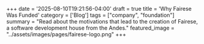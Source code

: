 +++
date = '2025-08-10T19:21:56-04:00'
draft = true
title = 'Why Fairese Was Funded'
category = ['Blog']
tags = ["company", "foundation"]
summary = "Read about the motivations that lead to the creation of Fairese, a software development house from the Andes."
featured_image = "../assets/images/pages/fairese-logo.png"
+++
